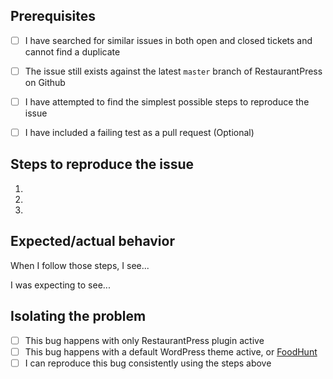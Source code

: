 <!-- Hi there! This form is for reporting bugs and issues specific to the RestaurantPress plugin. This is not a support portal. If you need technical support from a human being, please submit a ticket via the helpdesk instead: https://wpeverest.com/contact-us/ -->

<!-- Usage questions can also be directed to the public support forum here: https://wordpress.org/support/plugin/restaurantpress, unless this is a question about a premium extension in which case you should use the helpdesk. -->

<!-- If you have a feature request, submit it to: https://wpeverest.com/contact-us/ -->

<!-- Please be as descriptive as possible; issues lacking the below details, or for any other reason than to report a bug, may be closed without action. -->



## Prerequisites

<!-- Mark completed items with an [x] -->

- [ ] I have searched for similar issues in both open and closed tickets and cannot find a duplicate
- [ ] The issue still exists against the latest `master` branch of RestaurantPress on Github
- [ ] I have attempted to find the simplest possible steps to reproduce the issue
- [ ] I have included a failing test as a pull request (Optional)



## Steps to reproduce the issue

<!-- We need to be able to reproduce the bug in order to fix it so please be descriptive! -->

1.
2.
3.



## Expected/actual behavior

When I follow those steps, I see...

I was expecting to see...



## Isolating the problem

<!-- Mark completed items with an [x] -->

- [ ] This bug happens with only RestaurantPress plugin active
- [ ] This bug happens with a default WordPress theme active, or [FoodHunt](https://themegrill.com/themes/foodhunt/)
- [ ] I can reproduce this bug consistently using the steps above

